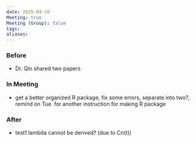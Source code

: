 ```yaml
---
date: 2025-04-10
Meeting: true
Meeting (Group): false
tags: 
aliases:
---
```


### Before
- Dr. Qin shared two papers

### In Meeting
- get a better organized R package, fix some errors, separate into two?, remind on Tue. for another instruction for making R package

### After
- test1 lambda cannot be derived? (due to Cn(t))